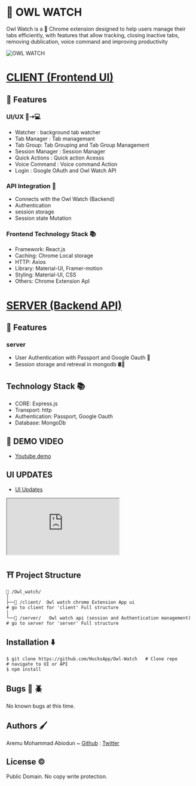#  🦉 OWL WATCH  
Owl Watch is a  🧩 Chrome extension designed to help users manage their tabs efficiently, with features that allow tracking, closing inactive tabs, removing dublication, voice command and improving productivity

![OWL WATCH](https://github.com/user-attachments/assets/dff2ca9d-0d7e-4579-b427-6bdb205ef769)
# [CLIENT  (Frontend UI)](./client) 
## 🧰 Features
### UI/UX 📱⇢💻

* Watcher : background tab watcher
* Tab Manager : Tab managemant
* Tab Group: Tab Grouping and Tab Group Management
* Session Manager : Session Manager
* Quick Actions : Quick action Acesss
* Voice Command : Voice command Action
* Login : Google OAuth and Owl Watch API
### API Integration 🚀
- Connects with the Owl Watch (Backend)
- Authentication
- session storage
- Session state Mutation
### Frontend Technology Stack 📚
* Framework: React.js
* Caching: Chrome Local storage
* HTTP: Axios
* Library: Material-UI, Framer-motion
* Styling: Material-UI, CSS
* Others: Chrome Extension ApI

#  [SERVER (Backend API)](./server)
## 🧰 Features
### server
  - User Authentication with Passport and Google Oauth 🔐
  - Session storage and retreval in mongodb 🛢🔄
## Technology Stack 📚
- CORE: Express.js
- Transport: http
- Authentication: Passport, Google Oauth
- Database: MongoDb


## 🎥 DEMO VIDEO
*  [Youtube demo](https://www.youtube.com/watch?v=vmEDoCKFEvg "owl_watch")
## UI UPDATES
* [UI Updates](https://github.com/user-attachments/files/17634389/Screenshot.2024-11-05.at.1.07.03.AM.pdf)
<iframe src="https://github.com/user-attachments/files/17634389/Screenshot.2024-11-05.at.1.07.03.AM.pdf" style={{height:"20px", withth:"2opx"}}></iframe>



## ⛩ Project Structure
```
📁 /Owl_watch/
│
├──📁 /client/  Owl watch chrome Extension App ui                        # go to client for 'client' Full structure                              
│     
└──📁 /server/   Owl watch api (session and Authentication management)   # go to server for 'server' Full structure      
```

## Installation ⬇️
```
$ git clone https://github.com/HucksApp/Owl-Watch   # Clone repo
# navigate to UI or API 
$ npm install    
```

## Bugs 🐛 🪲
No known bugs at this time. 

## Authors 🖌
Aremu Mohammad Abiodun ~ [Github](https://github.com/Hucksapp) : [Twitter](https://twitter.com/hucks_jake)  

## License ©
Public Domain. No copy write protection. 
